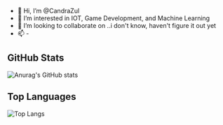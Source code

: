 - 👋 Hi, I’m @CandraZul
- 👀 I’m interested in IOT, Game Development, and Machine Learning
- 💞️ I’m looking to collaborate on ..i don't know, haven't figure it out yet
- 📫 -

<!---
CandraZul/CandraZul is a ✨ special ✨ repository because its `README.md` (this file) appears on your GitHub profile.
You can click the Preview link to take a look at your changes.
--->
## GitHub Stats  
![Anurag's GitHub stats](https://github-readme-stats.vercel.app/api?username=CandraZul&show_icons=true&theme=maroongold)

## Top Languages
![Top Langs](https://github-readme-stats.vercel.app/api/top-langs/?username=CandraZul&layout=compact)
